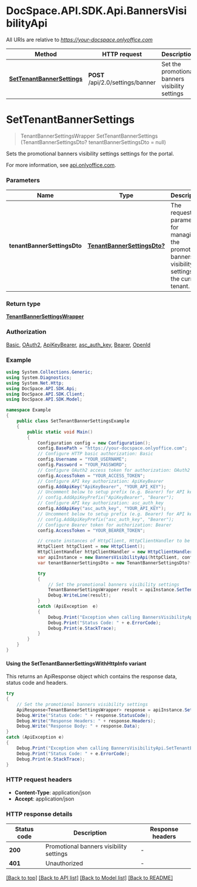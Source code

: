 # DocSpace.API.SDK.Api.BannersVisibilityApi

All URIs are relative to *https://your-docspace.onlyoffice.com*

| Method | HTTP request | Description |
|--------|--------------|-------------|
| [**SetTenantBannerSettings**](#settenantbannersettings) | **POST** /api/2.0/settings/banner | Set the promotional banners visibility settings |

<a id="settenantbannersettings"></a>
# **SetTenantBannerSettings**
> TenantBannerSettingsWrapper SetTenantBannerSettings (TenantBannerSettingsDto? tenantBannerSettingsDto = null)

Sets the promotional banners visibility settings settings for the portal.

For more information, see [api.onlyoffice.com](https://api.onlyoffice.com/docspace/api-backend/usage-api/set-tenant-banner-settings/).

### Parameters

| Name | Type | Description | Notes |
|------|------|-------------|-------|
| **tenantBannerSettingsDto** | [**TenantBannerSettingsDto?**](TenantBannerSettingsDto.md) | The request parameters for managing the promotional banners visibility settings for the current tenant. | [optional]  |

### Return type

[**TenantBannerSettingsWrapper**](TenantBannerSettingsWrapper.md)

### Authorization

[Basic](../README.md#Basic), [OAuth2](../README.md#OAuth2), [ApiKeyBearer](../README.md#ApiKeyBearer), [asc_auth_key](../README.md#asc_auth_key), [Bearer](../README.md#Bearer), [OpenId](../README.md#OpenId)

### Example
```csharp
using System.Collections.Generic;
using System.Diagnostics;
using System.Net.Http;
using DocSpace.API.SDK.Api;
using DocSpace.API.SDK.Client;
using DocSpace.API.SDK.Model;

namespace Example
{
    public class SetTenantBannerSettingsExample
    {
        public static void Main()
        {
            Configuration config = new Configuration();
            config.BasePath = "https://your-docspace.onlyoffice.com";
            // Configure HTTP basic authorization: Basic
            config.Username = "YOUR_USERNAME";
            config.Password = "YOUR_PASSWORD";
            // Configure OAuth2 access token for authorization: OAuth2
            config.AccessToken = "YOUR_ACCESS_TOKEN";
            // Configure API key authorization: ApiKeyBearer
            config.AddApiKey("ApiKeyBearer", "YOUR_API_KEY");
            // Uncomment below to setup prefix (e.g. Bearer) for API key, if needed
            // config.AddApiKeyPrefix("ApiKeyBearer", "Bearer");
            // Configure API key authorization: asc_auth_key
            config.AddApiKey("asc_auth_key", "YOUR_API_KEY");
            // Uncomment below to setup prefix (e.g. Bearer) for API key, if needed
            // config.AddApiKeyPrefix("asc_auth_key", "Bearer");
            // Configure Bearer token for authorization: Bearer
            config.AccessToken = "YOUR_BEARER_TOKEN";

            // create instances of HttpClient, HttpClientHandler to be reused later with different Api classes
            HttpClient httpClient = new HttpClient();
            HttpClientHandler httpClientHandler = new HttpClientHandler();
            var apiInstance = new BannersVisibilityApi(httpClient, config, httpClientHandler);
            var tenantBannerSettingsDto = new TenantBannerSettingsDto?(); // TenantBannerSettingsDto? | The request parameters for managing the promotional banners visibility settings for the current tenant. (optional) 

            try
            {
                // Set the promotional banners visibility settings
                TenantBannerSettingsWrapper result = apiInstance.SetTenantBannerSettings(tenantBannerSettingsDto);
                Debug.WriteLine(result);
            }
            catch (ApiException  e)
            {
                Debug.Print("Exception when calling BannersVisibilityApi.SetTenantBannerSettings: " + e.Message);
                Debug.Print("Status Code: " + e.ErrorCode);
                Debug.Print(e.StackTrace);
            }
        }
    }
}
```

#### Using the SetTenantBannerSettingsWithHttpInfo variant
This returns an ApiResponse object which contains the response data, status code and headers.

```csharp
try
{
    // Set the promotional banners visibility settings
    ApiResponse<TenantBannerSettingsWrapper> response = apiInstance.SetTenantBannerSettingsWithHttpInfo(tenantBannerSettingsDto);
    Debug.Write("Status Code: " + response.StatusCode);
    Debug.Write("Response Headers: " + response.Headers);
    Debug.Write("Response Body: " + response.Data);
}
catch (ApiException e)
{
    Debug.Print("Exception when calling BannersVisibilityApi.SetTenantBannerSettingsWithHttpInfo: " + e.Message);
    Debug.Print("Status Code: " + e.ErrorCode);
    Debug.Print(e.StackTrace);
}
```

### HTTP request headers

 - **Content-Type**: application/json
 - **Accept**: application/json


### HTTP response details
| Status code | Description | Response headers |
|-------------|-------------|------------------|
| **200** | Promotional banners visibility settings |  -  |
| **401** | Unauthorized |  -  |

[[Back to top]](#) [[Back to API list]](../README.md#documentation-for-api-endpoints) [[Back to Model list]](../README.md#documentation-for-models) [[Back to README]](../README.md)

